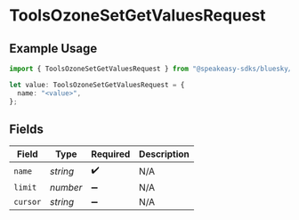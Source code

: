# ToolsOzoneSetGetValuesRequest

## Example Usage

```typescript
import { ToolsOzoneSetGetValuesRequest } from "@speakeasy-sdks/bluesky/models/operations";

let value: ToolsOzoneSetGetValuesRequest = {
  name: "<value>",
};
```

## Fields

| Field              | Type               | Required           | Description        |
| ------------------ | ------------------ | ------------------ | ------------------ |
| `name`             | *string*           | :heavy_check_mark: | N/A                |
| `limit`            | *number*           | :heavy_minus_sign: | N/A                |
| `cursor`           | *string*           | :heavy_minus_sign: | N/A                |